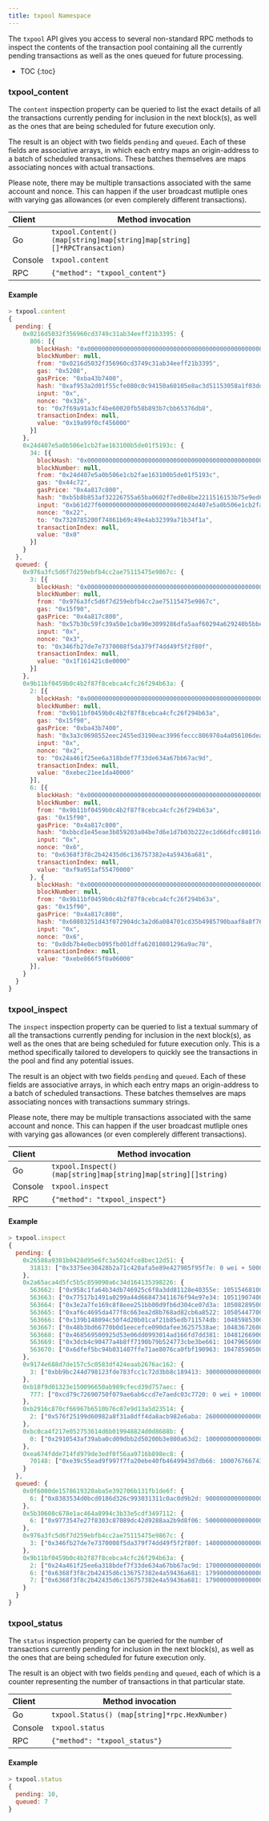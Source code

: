 ```yaml
---
title: txpool Namespace
---
```


The `txpool` API gives you access to several non-standard RPC methods to inspect the contents of the
transaction pool containing all the currently pending transactions as well as the ones queued for
future processing.

* TOC
{:toc}

### txpool_content

The `content` inspection property can be queried to list the exact details of all the transactions
currently pending for inclusion in the next block(s), as well as the ones that are being scheduled
for future execution only.

The result is an object with two fields `pending` and `queued`. Each of these fields are associative
arrays, in which each entry maps an origin-address to a batch of scheduled transactions. These batches
themselves are maps associating nonces with actual transactions.

Please note, there may be multiple transactions associated with the same account and nonce. This can
happen if the user broadcast mutliple ones with varying gas allowances (or even complerely different
transactions).

| Client  | Method invocation                                                       |
|:--------|-------------------------------------------------------------------------|
| Go      | `txpool.Content() (map[string]map[string]map[string][]*RPCTransaction)` |
| Console | `txpool.content`                                                        |
| RPC     | `{"method": "txpool_content"}`                                          |

#### Example

```javascript
> txpool.content
{
  pending: {
    0x0216d5032f356960cd3749c31ab34eeff21b3395: {
      806: [{
        blockHash: "0x0000000000000000000000000000000000000000000000000000000000000000",
        blockNumber: null,
        from: "0x0216d5032f356960cd3749c31ab34eeff21b3395",
        gas: "0x5208",
        gasPrice: "0xba43b7400",
        hash: "0xaf953a2d01f55cfe080c0c94150a60105e8ac3d51153058a1f03dd239dd08586",
        input: "0x",
        nonce: "0x326",
        to: "0x7f69a91a3cf4be60020fb58b893b7cbb65376db8",
        transactionIndex: null,
        value: "0x19a99f0cf456000"
      }]
    },
    0x24d407e5a0b506e1cb2fae163100b5de01f5193c: {
      34: [{
        blockHash: "0x0000000000000000000000000000000000000000000000000000000000000000",
        blockNumber: null,
        from: "0x24d407e5a0b506e1cb2fae163100b5de01f5193c",
        gas: "0x44c72",
        gasPrice: "0x4a817c800",
        hash: "0xb5b8b853af32226755a65ba0602f7ed0e8be2211516153b75e9ed640a7d359fe",
        input: "0xb61d27f600000000000000000000000024d407e5a0b506e1cb2fae163100b5de01f5193c00000000000000000000000000000000000000000000000053444835ec580000000000000000000000000000000000000000000000000000000000000000006000000000000000000000000000000000000000000000000000000000000000000000000000000000000000000000000000000000000000000000000000000000",
        nonce: "0x22",
        to: "0x7320785200f74861b69c49e4ab32399a71b34f1a",
        transactionIndex: null,
        value: "0x0"
      }]
    }
  },
  queued: {
    0x976a3fc5d6f7d259ebfb4cc2ae75115475e9867c: {
      3: [{
        blockHash: "0x0000000000000000000000000000000000000000000000000000000000000000",
        blockNumber: null,
        from: "0x976a3fc5d6f7d259ebfb4cc2ae75115475e9867c",
        gas: "0x15f90",
        gasPrice: "0x4a817c800",
        hash: "0x57b30c59fc39a50e1cba90e3099286dfa5aaf60294a629240b5bbec6e2e66576",
        input: "0x",
        nonce: "0x3",
        to: "0x346fb27de7e7370008f5da379f74dd49f5f2f80f",
        transactionIndex: null,
        value: "0x1f161421c8e0000"
      }]
    },
    0x9b11bf0459b0c4b2f87f8cebca4cfc26f294b63a: {
      2: [{
        blockHash: "0x0000000000000000000000000000000000000000000000000000000000000000",
        blockNumber: null,
        from: "0x9b11bf0459b0c4b2f87f8cebca4cfc26f294b63a",
        gas: "0x15f90",
        gasPrice: "0xba43b7400",
        hash: "0x3a3c0698552eec2455ed3190eac3996feccc806970a4a056106deaf6ceb1e5e3",
        input: "0x",
        nonce: "0x2",
        to: "0x24a461f25ee6a318bdef7f33de634a67bb67ac9d",
        transactionIndex: null,
        value: "0xebec21ee1da40000"
      }],
      6: [{
        blockHash: "0x0000000000000000000000000000000000000000000000000000000000000000",
        blockNumber: null,
        from: "0x9b11bf0459b0c4b2f87f8cebca4cfc26f294b63a",
        gas: "0x15f90",
        gasPrice: "0x4a817c800",
        hash: "0xbbcd1e45eae3b859203a04be7d6e1d7b03b222ec1d66dfcc8011dd39794b147e",
        input: "0x",
        nonce: "0x6",
        to: "0x6368f3f8c2b42435d6c136757382e4a59436a681",
        transactionIndex: null,
        value: "0xf9a951af55470000"
      }, {
        blockHash: "0x0000000000000000000000000000000000000000000000000000000000000000",
        blockNumber: null,
        from: "0x9b11bf0459b0c4b2f87f8cebca4cfc26f294b63a",
        gas: "0x15f90",
        gasPrice: "0x4a817c800",
        hash: "0x60803251d43f072904dc3a2d6a084701cd35b4985790baaf8a8f76696041b272",
        input: "0x",
        nonce: "0x6",
        to: "0x8db7b4e0ecb095fbd01dffa62010801296a9ac78",
        transactionIndex: null,
        value: "0xebe866f5f0a06000"
      }],
    }
  }
}
```

### txpool_inspect

The `inspect` inspection property can be queried to list a textual summary of all the transactions
currently pending for inclusion in the next block(s), as well as the ones that are being scheduled
for future execution only. This is a method specifically tailored to developers to quickly see the
transactions in the pool and find any potential issues.

The result is an object with two fields `pending` and `queued`. Each of these fields are associative
arrays, in which each entry maps an origin-address to a batch of scheduled transactions. These batches
themselves are maps associating nonces with transactions summary strings.

Please note, there may be multiple transactions associated with the same account and nonce. This can
happen if the user broadcast mutliple ones with varying gas allowances (or even complerely different
transactions).

| Client  | Method invocation                                              |
|:--------|----------------------------------------------------------------|
| Go      | `txpool.Inspect() (map[string]map[string]map[string][]string)` |
| Console | `txpool.inspect`                                               |
| RPC     | `{"method": "txpool_inspect"}`                                 |

#### Example

```javascript
> txpool.inspect
{
  pending: {
    0x26588a9301b0428d95e6fc3a5024fce8bec12d51: {
      31813: ["0x3375ee30428b2a71c428afa5e89e427905f95f7e: 0 wei + 500000 × 20000000000 gas"]
    },
    0x2a65aca4d5fc5b5c859090a6c34d164135398226: {
      563662: ["0x958c1fa64b34db746925c6f8a3dd81128e40355e: 1051546810000000000 wei + 90000 × 20000000000 gas"],
      563663: ["0x77517b1491a0299a44d668473411676f94e97e34: 1051190740000000000 wei + 90000 × 20000000000 gas"],
      563664: ["0x3e2a7fe169c8f8eee251bb00d9fb6d304ce07d3a: 1050828950000000000 wei + 90000 × 20000000000 gas"],
      563665: ["0xaf6c4695da477f8c663ea2d8b768ad82cb6a8522: 1050544770000000000 wei + 90000 × 20000000000 gas"],
      563666: ["0x139b148094c50f4d20b01caf21b85edb711574db: 1048598530000000000 wei + 90000 × 20000000000 gas"],
      563667: ["0x48b3bd66770b0d1eecefce090dafee36257538ae: 1048367260000000000 wei + 90000 × 20000000000 gas"],
      563668: ["0x468569500925d53e06dd0993014ad166fd7dd381: 1048126690000000000 wei + 90000 × 20000000000 gas"],
      563669: ["0x3dcb4c90477a4b8ff7190b79b524773cbe3be661: 1047965690000000000 wei + 90000 × 20000000000 gas"],
      563670: ["0x6dfef5bc94b031407ffe71ae8076ca0fbf190963: 1047859050000000000 wei + 90000 × 20000000000 gas"]
    },
    0x9174e688d7de157c5c0583df424eaab2676ac162: {
      3: ["0xbb9bc244d798123fde783fcc1c72d3bb8c189413: 30000000000000000000 wei + 85000 × 21000000000 gas"]
    },
    0xb18f9d01323e150096650ab989cfecd39d757aec: {
      777: ["0xcd79c72690750f079ae6ab6ccd7e7aedc03c7720: 0 wei + 1000000 × 20000000000 gas"]
    },
    0xb2916c870cf66967b6510b76c07e9d13a5d23514: {
      2: ["0x576f25199d60982a8f31a8dff4da8acb982e6aba: 26000000000000000000 wei + 90000 × 20000000000 gas"]
    },
    0xbc0ca4f217e052753614d6b019948824d0d8688b: {
      0: ["0x2910543af39aba0cd09dbb2d50200b3e800a63d2: 1000000000000000000 wei + 50000 × 1171602790622 gas"]
    },
    0xea674fdde714fd979de3edf0f56aa9716b898ec8: {
      70148: ["0xe39c55ead9f997f7fa20ebe40fb4649943d7db66: 1000767667434026200 wei + 90000 × 20000000000 gas"]
    }
  },
  queued: {
    0x0f6000de1578619320aba5e392706b131fb1de6f: {
      6: ["0x8383534d0bcd0186d326c993031311c0ac0d9b2d: 9000000000000000000 wei + 21000 × 20000000000 gas"]
    },
    0x5b30608c678e1ac464a8994c3b33e5cdf3497112: {
      6: ["0x9773547e27f8303c87089dc42d9288aa2b9d8f06: 50000000000000000000 wei + 90000 × 50000000000 gas"]
    },
    0x976a3fc5d6f7d259ebfb4cc2ae75115475e9867c: {
      3: ["0x346fb27de7e7370008f5da379f74dd49f5f2f80f: 140000000000000000 wei + 90000 × 20000000000 gas"]
    },
    0x9b11bf0459b0c4b2f87f8cebca4cfc26f294b63a: {
      2: ["0x24a461f25ee6a318bdef7f33de634a67bb67ac9d: 17000000000000000000 wei + 90000 × 50000000000 gas"],
      6: ["0x6368f3f8c2b42435d6c136757382e4a59436a681: 17990000000000000000 wei + 90000 × 20000000000 gas", "0x8db7b4e0ecb095fbd01dffa62010801296a9ac78: 16998950000000000000 wei + 90000 × 20000000000 gas"],
      7: ["0x6368f3f8c2b42435d6c136757382e4a59436a681: 17900000000000000000 wei + 90000 × 20000000000 gas"]
    }
  }
}
```

### txpool_status

The `status` inspection property can be queried for the number of transactions currently pending for
inclusion in the next block(s), as well as the ones that are being scheduled for future execution only.

The result is an object with two fields `pending` and `queued`, each of which is a counter representing
the number of transactions in that particular state.

| Client  | Method invocation                             |
|:--------|-----------------------------------------------|
| Go      | `txpool.Status() (map[string]*rpc.HexNumber)` |
| Console | `txpool.status`                               |
| RPC     | `{"method": "txpool_status"}`                 |

#### Example

```javascript
> txpool.status
{
  pending: 10,
  queued: 7
}
```
